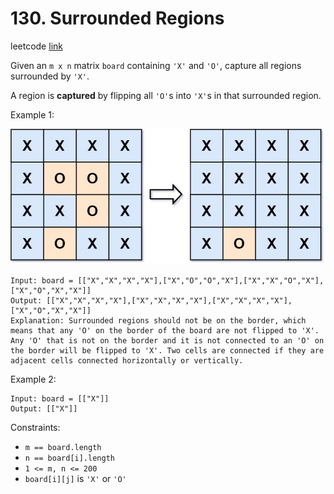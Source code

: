 # 130. Surrounded Regions

leetcode [link][problem]

Given an `m x n` matrix `board` containing `'X'` and `'O'`, capture all regions surrounded by `'X'`.

A region is **captured** by flipping all `'O'`s into `'X'`s in that surrounded region.

Example 1:

![ex1](./assets/xogrid.jpg "ex1")

```
Input: board = [["X","X","X","X"],["X","O","O","X"],["X","X","O","X"],["X","O","X","X"]]
Output: [["X","X","X","X"],["X","X","X","X"],["X","X","X","X"],["X","O","X","X"]]
Explanation: Surrounded regions should not be on the border, which means that any 'O' on the border of the board are not flipped to 'X'. Any 'O' that is not on the border and it is not connected to an 'O' on the border will be flipped to 'X'. Two cells are connected if they are adjacent cells connected horizontally or vertically.
```

Example 2:

```
Input: board = [["X"]]
Output: [["X"]]
```

Constraints:

* `m == board.length`
* `n == board[i].length`
* `1 <= m, n <= 200`
* `board[i][j]` is `'X'` or `'O'`

[problem]: https://leetcode.com/problems/surrounded-regions/
